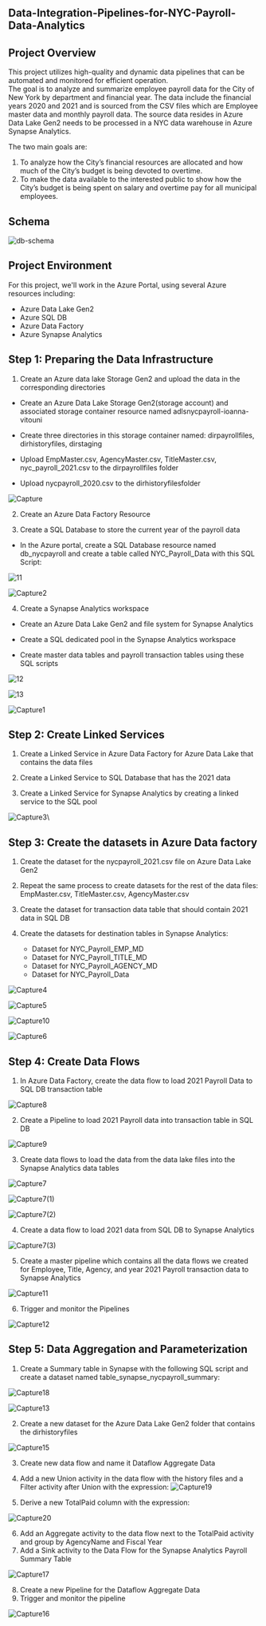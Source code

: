 ## Data-Integration-Pipelines-for-NYC-Payroll-Data-Analytics

## Project Overview

This project utilizes high-quality and dynamic data pipelines that can be automated and monitored for efficient operation.  
The goal is to analyze and summarize employee payroll data for the City of New York by department and financial year. 
The data include the financial years 2020 and 2021 and is sourced from the CSV files which are Employee master data and monthly payroll data. 
The source data resides in Azure Data Lake Gen2 needs to be processed in a NYC data warehouse in Azure Synapse Analytics. 

The two main goals are:

1.	To analyze how the City’s financial resources are allocated and how much of the City’s budget is being devoted to overtime.
2.	To make the data available to the interested public to show how the City’s budget is being spent on salary and overtime pay for all municipal employees.

## Schema
![db-schema](https://user-images.githubusercontent.com/124577508/225587548-27baf99b-f6d6-4b5b-91dd-bf9f825555e7.jpeg)


## Project Environment

For this project, we'll work in the Azure Portal, using several Azure resources including:

- Azure Data Lake Gen2 
- Azure SQL DB
- Azure Data Factory
- Azure Synapse Analytics

## Step 1: Preparing the Data Infrastructure

1.  Create an Azure data lake Storage Gen2 and upload the data in the corresponding directories

  -	Create an Azure Data Lake Storage Gen2(storage account) and associated storage container resource named adlsnycpayroll-ioanna-vitouni

  -	Create three directories in this storage container named: dirpayrollfiles, dirhistoryfiles, dirstaging

  -	Upload EmpMaster.csv, AgencyMaster.csv, TitleMaster.csv, nyc_payroll_2021.csv to the dirpayrollfiles folder

  -	Upload nycpayroll_2020.csv to the dirhistoryfilesfolder
  

![Capture](https://user-images.githubusercontent.com/124577508/225591676-7f78d3a3-c50d-4a5f-a46e-6fc079bb91d2.PNG)


2.  Create an Azure Data Factory Resource

3.  Create a SQL Database to store the current year of the payroll data

-	In the Azure portal, create a SQL Database resource named db_nycpayroll 
  and create a table called NYC_Payroll_Data with this SQL Script:
  

![11](https://user-images.githubusercontent.com/124577508/225595086-d73fd474-c6a8-4eb7-ad0c-d6579998bd97.PNG)

![Capture2](https://user-images.githubusercontent.com/124577508/225595364-d72535e7-dcef-4589-b484-80604005aea0.PNG)

4.  Create a Synapse Analytics workspace 

-	Create an Azure Data Lake Gen2 and file system for Synapse Analytics

-	Create a SQL dedicated pool in the Synapse Analytics workspace

-	Create master data tables and payroll transaction tables using these SQL scripts

![12](https://user-images.githubusercontent.com/124577508/225598782-05aac53c-3cee-489f-99f6-e5f7f78524c4.PNG)

![13](https://user-images.githubusercontent.com/124577508/225598812-f175292e-cab4-41e1-8a1b-9e14d91918fb.PNG)


![Capture1](https://user-images.githubusercontent.com/124577508/225598993-f2c282dd-6bca-4803-b730-799146b21883.PNG)

## Step 2: Create Linked Services

1.	Create a Linked Service in Azure Data Factory for Azure Data Lake that contains the data files

2.	Create a Linked Service to SQL Database that has the 2021 data

3.	Create a Linked Service for Synapse Analytics by creating a linked service to the SQL pool

![Capture3](https://user-images.githubusercontent.com/124577508/225600403-f05e3720-3cb4-461d-93e5-293a6ad2685a.PNG)\

## Step 3: Create the datasets in Azure Data factory


1.  Create the dataset for the nycpayroll_2021.csv file on Azure Data Lake Gen2

2.	Repeat the same process to create datasets for the rest of the data files: 
    EmpMaster.csv, TitleMaster.csv, AgencyMaster.csv
     
3.  Create the dataset for transaction data table that should contain 2021 data in SQL DB

4.  Create the datasets for destination tables in Synapse Analytics:

    -	Dataset for NYC_Payroll_EMP_MD
    -	Dataset for NYC_Payroll_TITLE_MD
    -	Dataset for NYC_Payroll_AGENCY_MD
    -	Dataset for NYC_Payroll_Data


![Capture4](https://user-images.githubusercontent.com/124577508/225602950-1e48548c-c23a-420d-86b6-f773a163a2e6.PNG)

![Capture5](https://user-images.githubusercontent.com/124577508/225602978-2fba1401-070d-4f9e-acd2-c1f64aecd8d9.PNG)

![Capture10](https://user-images.githubusercontent.com/124577508/225605488-fdfd87ea-6426-458a-90c6-929228005aa0.PNG)

![Capture6](https://user-images.githubusercontent.com/124577508/225603177-6a988914-49c5-415d-8e5e-e21bdaf1ca20.PNG)


## Step 4: Create Data Flows

1.	In Azure Data Factory, create the data flow to load 2021 Payroll Data to SQL DB transaction table

![Capture8](https://user-images.githubusercontent.com/124577508/225606899-9b1b2277-99b2-43b8-bdcd-0fe92738d0a3.PNG)


2.	Create a Pipeline to load 2021 Payroll data into transaction table in SQL DB

![Capture9](https://user-images.githubusercontent.com/124577508/225633256-c50048b3-90f8-4392-affa-a91d0523ca8e.PNG)


3.	Create data flows to load the data from the data lake files into the Synapse Analytics data tables

![Capture7](https://user-images.githubusercontent.com/124577508/225629300-879dd08f-fe94-41a9-b1b2-be2405c89bb9.PNG)

![Capture7(1)](https://user-images.githubusercontent.com/124577508/225629320-fd776dc9-ce72-4e2a-9214-d49ab2114594.PNG)

![Capture7(2)](https://user-images.githubusercontent.com/124577508/225629347-3905c45b-6e0a-427b-b79a-50368f5a5c84.PNG)

4.	Create a data flow to load 2021 data from SQL DB to Synapse Analytics

![Capture7(3)](https://user-images.githubusercontent.com/124577508/225629380-16fb98d9-4afb-42b3-857e-5de6ad1bc640.PNG)


5.	Create a master pipeline which contains all the data flows we created for Employee, Title, Agency, and year 2021 Payroll transaction data to Synapse Analytics

![Capture11](https://user-images.githubusercontent.com/124577508/225631582-6254821d-56ef-4094-b91e-a23acc3d0930.PNG)


6.	Trigger and monitor the Pipelines

![Capture12](https://user-images.githubusercontent.com/124577508/225631315-86c51299-a266-4743-8822-4983364c0d45.PNG)

## Step 5: Data Aggregation and Parameterization

1.	Create a Summary table in Synapse with the following SQL script and create a dataset named table_synapse_nycpayroll_summary:

![Capture18](https://user-images.githubusercontent.com/124577508/225640138-7e66142f-0876-44e1-8210-bfd6b009231d.PNG)


![Capture13](https://user-images.githubusercontent.com/124577508/225640179-1a73f663-74af-44ee-8106-2fc9e5e19004.PNG)

2.	Create a new dataset for the Azure Data Lake Gen2 folder that contains the dirhistoryfiles

![Capture15](https://user-images.githubusercontent.com/124577508/225640283-64a6fa3b-c07d-4a23-acac-366ca645920b.PNG)

3.	Create new data flow and name it Dataflow Aggregate Data
4.	Add a new Union activity in the data flow with the history files and a Filter activity after Union with the expression:
![Capture19](https://user-images.githubusercontent.com/124577508/225640396-22a43452-035b-46e9-8a12-00eabe0140fa.PNG)

5.	Derive a new TotalPaid column with the expression:

![Capture20](https://user-images.githubusercontent.com/124577508/225640453-195f658e-e333-4903-92b1-856d7eb8f37d.PNG)

6.	Add an Aggregate activity to the data flow next to the TotalPaid activity and group by AgencyName and Fiscal Year
7.	Add a Sink activity to the Data Flow for the Synapse Analytics Payroll Summary Table

![Capture17](https://user-images.githubusercontent.com/124577508/225640502-2b97f0e8-157d-4b21-8b3e-903cd17ba27b.PNG)

8.	Create a new Pipeline for the Dataflow Aggregate Data
9.	Trigger and monitor the pipeline


![Capture16](https://user-images.githubusercontent.com/124577508/225640549-40dd46ef-b316-4faf-8bb3-27b1dc730ccb.PNG)




